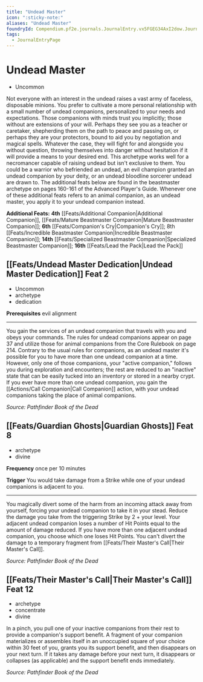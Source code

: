 ```yaml
---
title: "Undead Master"
icon: ":sticky-note:"
aliases: "Undead Master"
foundryId: Compendium.pf2e.journals.JournalEntry.vx5FGEG34AxI2dow.JournalEntryPage.f7tFLR7aFonXTLQa
tags:
  - JournalEntryPage
---
```


# Undead Master
*   Uncommon

Not everyone with an interest in the undead raises a vast army of faceless, disposable minions. You prefer to cultivate a more personal relationship with a small number of undead companions, personalized to your needs and expectations. Those companions with minds trust you implicitly; those without are extensions of your will. Perhaps they see you as a teacher or caretaker, shepherding them on the path to peace and passing on, or perhaps they are your protectors, bound to aid you by negotiation and magical spells. Whatever the case, they will fight for and alongside you without question, throwing themselves into danger without hesitation if it will provide a means to your desired end. This archetype works well for a necromancer capable of raising undead but isn't exclusive to them. You could be a warrior who befriended an undead, an evil champion granted an undead companion by your deity, or an undead bloodline sorcerer undead are drawn to. The additional feats below are found in the beastmaster archetype on pages 160-161 of the Advanced Player's Guide. Whenever one of these additional feats refers to an animal companion, as an undead master, you apply it to your undead companion instead.

**Additional Feats:** **4th** [[Feats/Additional Companion|Additional Companion]], [[Feats/Mature Beastmaster Companion|Mature Beastmaster Companion]]; **6th** [[Feats/Companion's Cry|Companion's Cry]]; 8th [[Feats/Incredible Beastmaster Companion|Incredible Beastmaster Companion]]; **14th** [[Feats/Specialized Beastmaster Companion|Specialized Beastmaster Companion]]; **16th** [[Feats/Lead the Pack|Lead the Pack]]

## [[Feats/Undead Master Dedication|Undead Master Dedication]] Feat 2

*   Uncommon
*   archetype
*   dedication

**Prerequisites** evil alignment

* * *

You gain the services of an undead companion that travels with you and obeys your commands. The rules for undead companions appear on page 37 and utilize those for animal companions from the Core Rulebook on page 214. Contrary to the usual rules for companions, as an undead master it's possible for you to have more than one undead companion at a time. However, only one of those companions, your "active companion," follows you during exploration and encounters; the rest are reduced to an "inactive" state that can be easily tucked into an inventory or stored in a nearby crypt. If you ever have more than one undead companion, you gain the [[Actions/Call Companion|Call Companion]] action, with your undead companions taking the place of animal companions.

_Source: Pathfinder Book of the Dead_

## [[Feats/Guardian Ghosts|Guardian Ghosts]] Feat 8

*   archetype
*   divine

**Frequency** once per 10 minutes

**Trigger** You would take damage from a Strike while one of your undead companions is adjacent to you.

* * *

You magically divert some of the harm from an incoming attack away from yourself, forcing your undead companion to take it in your stead. Reduce the damage you take from the triggering Strike by 2 + your level. Your adjacent undead companion loses a number of Hit Points equal to the amount of damage reduced. If you have more than one adjacent undead companion, you choose which one loses Hit Points. You can't divert the damage to a temporary fragment from [[Feats/Their Master's Call|Their Master's Call]].

_Source: Pathfinder Book of the Dead_

## [[Feats/Their Master's Call|Their Master's Call]] Feat 12

*   archetype
*   concentrate
*   divine

In a pinch, you pull one of your inactive companions from their rest to provide a companion's support benefit. A fragment of your companion materializes or assembles itself in an unoccupied square of your choice within 30 feet of you, grants you its support benefit, and then disappears on your next turn. If it takes any damage before your next turn, it disappears or collapses (as applicable) and the support benefit ends immediately.

_Source: Pathfinder Book of the Dead_